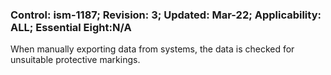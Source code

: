 ### Control: ism-1187; Revision: 3; Updated: Mar-22; Applicability: ALL; Essential Eight:N/A
<p>When manually exporting data from systems, the data is checked for unsuitable protective markings.</p>
